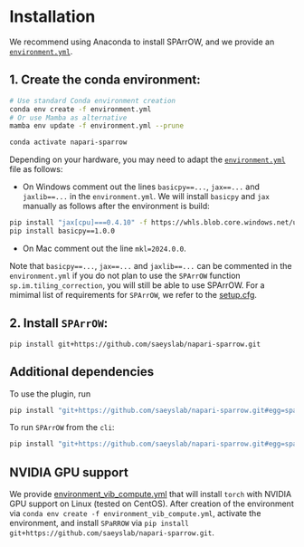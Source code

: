 # Installation

We recommend using Anaconda to install SPArrOW, and we provide an [`environment.yml`](../environment.yml).

## 1. Create the conda environment:

```bash
# Use standard Conda environment creation
conda env create -f environment.yml
# Or use Mamba as alternative
mamba env update -f environment.yml --prune

conda activate napari-sparrow
```

Depending on your hardware, you may need to adapt the [`environment.yml`](../environment.yml) file as follows:

- On Windows comment out the lines `basicpy==...`, `jax==...` and `jaxlib==...` in the `environment.yml`. We will install `basicpy` and `jax` manually as follows after the environment is build:

```bash
pip install "jax[cpu]===0.4.10" -f https://whls.blob.core.windows.net/unstable/index.html --use-deprecated legacy-resolver
pip install basicpy==1.0.0
```

- On Mac comment out the line `mkl=2024.0.0`.

Note that `basicpy==...`, `jax==...` and `jaxlib==...` can be commented in the `environment.yml` if you do not plan to use the `SPArrOW` function `sp.im.tiling_correction`, you will still be able to use SPArrOW. For a mimimal list of requirements for `SPArrOW`, we refer to the [setup.cfg](../setup.cfg).

## 2. Install `SPArrOW`:

```
pip install git+https://github.com/saeyslab/napari-sparrow.git
```

## Additional dependencies

To use the plugin, run

```bash
pip install "git+https://github.com/saeyslab/napari-sparrow.git#egg=sparrow[plugin]"
```

To run `SPArrOW` from the `cli`:

```bash
pip install "git+https://github.com/saeyslab/napari-sparrow.git#egg=sparrow[cli]"
```

## NVIDIA GPU support

We provide [environment_vib_compute.yml](../environment_vib_compute.yml) that will install `torch` with NVIDIA GPU support on Linux (tested on CentOS). After creation of the environment via `conda env create -f environment_vib_compute.yml`, activate the environment, and install `SPaRROW` via `pip install git+https://github.com/saeyslab/napari-sparrow.git`.
